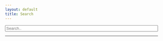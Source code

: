 ```yaml
---
layout: default
title: Search
---
```


<form>
  <div>
    <input id="inputDefault" type="text" placeholder="Search.." name="search">
  </div>
</form>

<hr/>
<ol style="text-align: left!important;" id="results-container"></ol>

<!-- script pointing to search.js -->
  <script src="{{ site.baseurl }}/assets/js/search.js"></script>

  <script>
  var sjs = SimpleJekyllSearch({
    searchInput: document.getElementById('nputDefault'),
    resultsContainer: document.getElementById('results-container'),
    json: '{{ site.baseurl }}/search.json'
  })
</script>




<style>
/*
First, we set the `box-sizing` value as `border-box` so ...
we could easily expand this element to 100% width without worrying about
the `padding` and `border-width` calculation.
*/

form input {box-sizing:border-box}


/*
create the room for the button using `margin`
*/

form > div {
  position:relative;
}


/*
SEARCH FIELD: the `box-sizing` value for this element already set as `border-box`
and the right margin value also already set with the correct value
to make the room for the button, so now we could safely
expand this element to 100% width!
*/

form input[type="text"] {
  display:block;
  width:100%;
}
</style>
